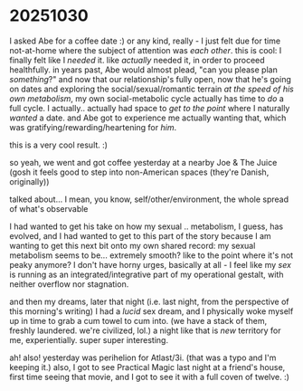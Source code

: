 # 20251030

I asked Abe for a coffee date :) or any kind, really - I just felt due for time not-at-home where the subject of attention was _each other_. this is cool: I finally felt like I _needed_ it. like _actually_ needed it, in order to proceed healthfully. in years past, Abe would almost plead, "can you please plan _something_?" and now that our relationship's fully open, now that he's going on dates and exploring the social/sexual/romantic terrain _at the speed of his own metabolism_, my own social-metabolic cycle actually has time to _do_ a full cycle. I actually.. actually had space to _get to the point_ where I naturally _wanted_ a date. and Abe got to experience me actually wanting that, which was gratifying/rewarding/heartening for _him_.

this is a very cool result. :)

so yeah, we went and got coffee yesterday at a nearby Joe & The Juice (gosh it feels good to step into non-American spaces (they're Danish, originally))

talked about... I mean, you know, self/other/environment, the whole spread of what's observable

I had wanted to get his take on how my sexual .. metabolism, I guess, has evolved, and I had wanted to get to this part of the story because I am wanting to get this next bit onto my own shared record: my sexual metabolism seems to be... extremely smooth? like to the point where it's not peaky anymore? I don't have horny urges, basically at all - I feel like my _sex_ is running as an integrated/integrative part of my operational gestalt, with neither overflow nor stagnation.

and then my dreams, later that night (i.e. last night, from the perspective of this morning's writing) I had a _lucid_ sex dream, and I physically woke myself up in time to grab a cum towel to cum into. (we have a stack of them, freshly laundered. we're civilized, lol.) a night like that is _new_ territory for me, experientially. super super interesting.

ah! also! yesterday was perihelion for Atlast/3i. (that was a typo and I'm keeping it.) also, I got to see Practical Magic last night at a friend's house, first time seeing that movie, and I got to see it with a full coven of twelve. :)
